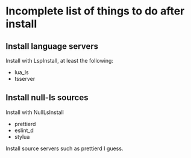 # Incomplete list of things to do after install

## Install language servers

Install with LspInstall, at least the following:

- lua_ls
- tsserver

## Install null-ls sources

Install with NullLsInstall

- prettierd
- eslint_d
- stylua

Install source servers such as prettierd I guess.
